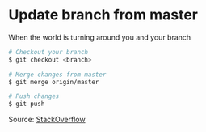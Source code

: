 # Update branch from master

When the world is turning around you and your branch

```bash
# Checkout your branch
$ git checkout <branch>

# Merge changes from master
$ git merge origin/master

# Push changes
$ git push
```

Source: [StackOverflow](http://stackoverflow.com/questions/3876977/update-git-branches-from-master#10241072)